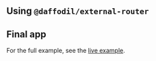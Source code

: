 ## Using `@daffodil/external-router`



## Final app

For the full example, see the [live example](https://stackblitz.com/edit/daffodil-external-router).
